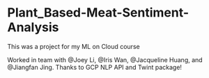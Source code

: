 # Plant_Based-Meat-Sentiment-Analysis
This was a project for my ML on Cloud course

Worked in team with @Joey Li, @Iris Wan, @Jacqueline Huang, and @Jiangfan Jing.
Thanks to GCP NLP API and Twint package!
